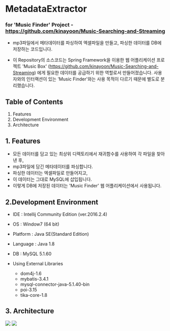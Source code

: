 # MetadataExtractor
### for 'Music Finder' Project - <https://github.com/kinayoon/Music-Searching-and-Streaming>


+ mp3파일에서 메타데이터를 파싱하여 엑셀파일을 만들고, 파싱한 데이터를 DB에 저장하는 코드입니다. 

+ 이 Repository의 소스코드는 Spring Framework을 이용한 웹 어플리케이션 프로젝트 'Music Box'
  (https://github.com/kinayoon/Music-Searching-and-Streaming) 에게 필요한 데이터를 공급하기 위한 역할로서 만들어졌습니다.
  사용자와의 인터랙션이 있는 'Music Finder'와는 사용 목적이 다르기 때문에 별도로 분리했습니다.


## Table of Contents
   1. Features
   2. Development Environment 
   3. Architecture
  
## 1. Features
  - 모든 데이터를 담고 있는 최상위 디렉토리에서 재귀함수를 사용하여 각 파일을 찾아낸 후,
   - mp3파일에 담긴 메타데이터를 파싱합니다.
   - 파싱한 데이터는 엑셀파일로 만들어지고,
   - 이 데이터는 그대로 MySQL에 삽입됩니다.
   - 이렇게 DB에 저장된 데이터는 'Music Finder' 웹 어플리케이션에서 사용됩니다.
  
## 2.Development Environment
   - IDE : Intellij Community Edition (ver.2016.2.4)
   - OS : Window7 (64 bit)
   - Platform : Java SE(Standard Edition)
   - Language : Java 1.8
   - DB : MySQL 5.1.60
   
   - Using External Libraries
     - dom4j-1.6
     - mybatis-3.4.1
     - mysql-connector-java-5.1.40-bin
     - poi-3.15
     - tika-core-1.8  

## 3. Architecture
  ![](https://cloud.githubusercontent.com/assets/21224368/20290154/ac2fab32-ab21-11e6-8ed1-c410e6bf7d88.jpg)
  ![](https://cloud.githubusercontent.com/assets/21224368/20290356/e53d941a-ab22-11e6-8244-ee3666d9ff24.JPG)
